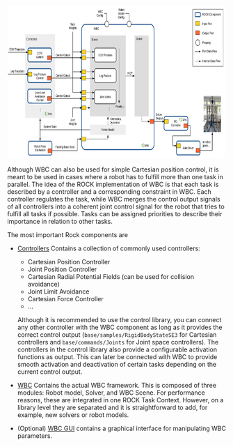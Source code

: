 <img src="../images/wbc_rock_integration.svg" width="500" height="350" />

Although WBC can also be used for simple Cartesian position control, it is meant to be used in cases where a robot has to fulfill more than one task in parallel. The idea of the ROCK implementation of WBC is that each task is described by a controller and a corresponding constraint in WBC. Each controller regulates the task, while WBC merges the control output signals of all controllers into a coherent joint control signal for the robot that tries to fulfill all tasks if possible. Tasks can be assigned priorities to describe their importance in relation to other tasks.

The most important Rock components are

  * [Controllers](https://git.hb.dfki.de/dfki-control/wbc/orogen-ctrl_lib) Contains a collection of commonly used controllers:
    - Cartesian Position Controller
    - Joint Position Controller
    - Cartesian Radial Potential Fields (can be used for collision avoidance)
    - Joint Limit Avoidance
    - Cartesian Force Controller
    - ...

     Although it is recommended to use the control library, you can connect any other controller with the WBC component as long as it provides the correct control output (```base/samples/RigidBodyStateSE3``` for Cartesian controllers and ```base/commands/Joints``` for Joint space controllers). The controllers in the control library also provide a configurable  activation functions as output. This can later be connected with WBC to provide smooth activation and deactivation of certain tasks depending on the current control output.

  * [WBC](https://git.hb.dfki.de/dfki-control/wbc/orogen-wbc) Contains the actual WBC framework. This is composed of three modules: Robot model, Solver, and WBC Scene. For performance reasons, these are integrated in one ROCK Task Context. However, on a library level they are separated and it is straightforward to add, for example, new solvers or robot models.

  * (Optional) [WBC GUI](https://git.hb.dfki.de/dfki-control/wbc/gui-wbc_gui) contains a graphical interface for manipulating WBC parameters.
